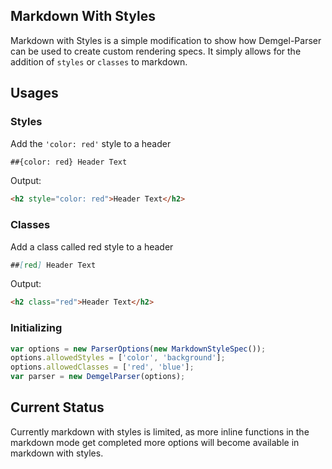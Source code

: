 ## Markdown With Styles
Markdown with Styles is a simple modification to show how Demgel-Parser can be used to create custom rendering specs. It simply allows for the addition of `styles` or `classes` to markdown.

## Usages
### Styles
Add the `'color: red'` style to a header
``` markdown
##{color: red} Header Text
```
Output:
``` html
<h2 style="color: red">Header Text</h2>
```
### Classes
Add a class called red style to a header
``` markdown
##[red] Header Text
```
Output:
``` html
<h2 class="red">Header Text</h2>
```
### Initializing
``` typescript
var options = new ParserOptions(new MarkdownStyleSpec());
options.allowedStyles = ['color', 'background'];
options.allowedClasses = ['red', 'blue'];
var parser = new DemgelParser(options);
```
## Current Status
Currently markdown with styles is limited, as more inline functions in the markdown mode get completed more options will become available in markdown with styles.